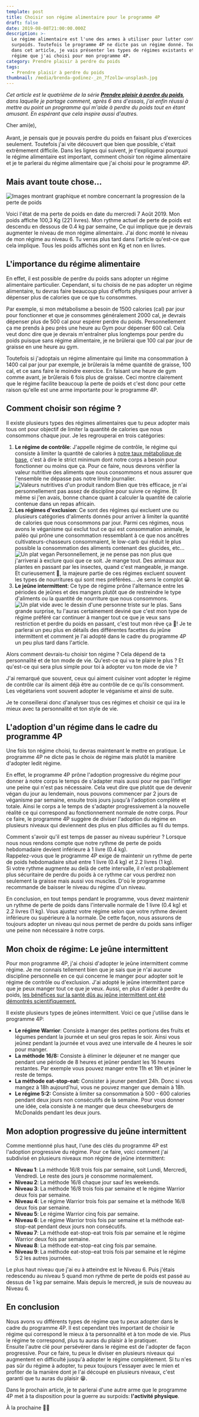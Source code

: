 ```yaml
---
template: post
title: Choisir son régime alimentaire pour le programme 4P
draft: false
date: 2019-08-08T21:00:00.000Z
description: >-
  Le régime alimentaire est l'une des armes à utiliser pour lutter contre le
  surpoids. Toutefois le programme 4P ne dicte pas un régime donné. Toutefois
  dans cet article, je vais présenter les types de régimes existants et le
  régime que j'ai choisi pour mon programme 4P.
category: Prendre plaisir à perdre du poids
tags:
  - Prendre plaisir à perdre du poids
thumbnail: /media/brenda-godinez-_zn_7fzol1w-unsplash.jpg
---
```

_Cet article est le quatrième de la série [**Prendre plaisir à perdre du poids**](https://www.didia.me/category/prendre-plaisir-a-perdre-du-poids/), dans laquelle je partage comment, après 6 ans d'essais, j'ai enfin réussi à mettre au point un programme qui m'aide à perdre du poids tout en étant amusant. En espérant que cela inspire aussi d'autres._

Cher ami(e),\
\
Avant, je pensais que je pouvais perdre du poids en faisant plus d'exercices seulement. Toutefois j'ai vite découvert que bien que possible, c'était extrêmement difficile. Dans les lignes qui suivent, je t'expliquerai pourquoi le régime alimentaire est important, comment choisir ton régime alimentaire et je te parlerai du régime alimentaire que j'ai choisi pour le programme 4P.

## Mais avant toute chose…

![Images montrant graphique et nombre concernant la progression de la perte de poids](/media/pjimage.jpg "Progrès au 7 Aout 2019")

Voici l'état de ma perte de poids en date du mercredi 7 Août 2019. Mon poids affiche 100,3 Kg (221 livres). Mon rythme actuel de perte de poids est descendu en dessous de 0.4 kg par semaine, Ce qui implique que je devrais augmenter le niveau de mon régime alimentaire. J'ai donc monté le niveau de mon régime au niveau 6. Tu verras plus tard dans l'article qu'est-ce que cela implique.  Tous les poids affichés sont en Kg et non en livres.

## L'importance du régime alimentaire

En effet, il est possible de perdre du poids sans adopter un régime alimentaire particulier. Cependant, si tu choisis de ne pas adopter un régime alimentaire, tu devras faire beaucoup plus d'efforts physiques pour arriver à dépenser plus de calories que ce que tu consommes.

Par exemple, si mon métabolisme a besoin de 1500 calories (cal) par jour pour fonctionner et que je consommes généralement 2000 cal, je devrais dépenser plus de 500 cal pour espérer perdre du poids. Personnellement ça me prends à peu près une heure au Gym pour dépenser 600 cal. Cela veut donc dire que je devrais m'entraîner plus longtemps pour perdre du poids puisque sans régime alimentaire, je ne brûlerai que 100 cal par jour de graisse en une heure au gym.

Toutefois si j'adoptais un régime alimentaire qui limite ma consommation à 1400 cal par jour par exemple, je brûlerais la même quantité de graisse, 100 cal, et ce sans faire le moindre exercice. En faisant une heure de gym comme avant, je brûlerais 6 fois plus de graisse. Ceci montre clairement que le régime facilite beaucoup la perte de poids et c'est donc pour cette raison qu'elle est une arme importante pour le programme 4P.

## Comment choisir son régime ?

Il existe plusieurs types des régimes alimentaires que tu peux adopter mais tous ont pour objectif de limiter la quantité de calories que nous consommons chaque jour. Je les regrouperai en trois catégories:

1. **Le régime de contrôle**: J'appelle régime de contrôle, le régime qui consiste à limiter la quantité de calories à <a href="http://www.psychomedia.qc.ca/tests/calculateur-calories-metabolisme-de-base" target="_blank" rel="nofollow noreferrer">notre taux métabolique de base</a>, c'est à dire le strict minimum dont notre corps a besoin pour fonctionner ou moins que ça. Pour ce faire, nous devrons vérifier la valeur nutritive des aliments que nous consommons et nous assurer que l'ensemble ne dépasse pas notre limite journalier.
   ![Valeurs nutritives d'un produit random](/media/lble_industry_nutrition_label_table_information_im1_1503325839214_fra.jpg "Exemple de valeurs nutritives")
   Bien que très efficace, je n'ai personnellement pas assez de discipline pour suivre ce régime. Et même si j'en avais, bonne chance quant à calculer la quantité de calorie contenue dans un repas africain.
2. **Les régimes d'exclusion**: Ce sont des régimes qui excluent une ou plusieurs catégories d'aliments donnés pour arriver à limiter la quantité de calories que nous consommons par jour. Parmi ces régimes, nous avons le véganisme qui exclut tout ce qui est consommation animale, le paléo qui prône une consommation ressemblant à ce que nos ancêtres cultivateurs-chasseurs consommaient, le low-carb qui réduit le plus possible la consommation des aliments contenant des glucides, etc…
   ![Un plat vegan](/media/anna-pelzer-igfigp5onv0-unsplash.jpg "Un plat vegan")
   Personnellement, je ne pense pas non plus que j'arriverai à exclure quoi que ce soit. Je mange tout. Des animaux aux plantes en passant par les insectes, quand c'est mangeable, je mange. Et curieusement 🤔, la majeure partie de ces régimes excluent souvent les types de nourritures qui sont mes préférées… Je sens le complot 😀.
3. **Le jeûne intermittent**: Ce type de régime prône l'alternance entre les périodes de jeûnes et des mangers plutôt que de restreindre le type d'aliments ou la quantité de nourriture que nous consommons.
   ![Un plat vide avec le dessin d'une personne triste sur le plas.](/media/thought-catalog-fnztlib52gu-unsplash.jpg "Un plat vide")
   Sans grande surprise, tu l'auras certainement deviné que c'est mon type de régime préféré car continuer à manger tout ce que je veux sans restriction et perdre du poids en passant, c'est tout mon rêve ça 🤪! Je te parlerai un peu plus en détails des différentes facettes du jeûne intermittent et comment je l'ai adopté dans le cadre du programme 4P un peu plus tard dans l'article.

Alors comment devrais-tu choisir ton régime ? Cela dépend de ta personnalité et de ton mode de vie. Qu'est-ce qui va te plaire le plus ? Et qu'est-ce qui sera plus simple pour toi à adopter vu ton mode de vie ? 

J'ai remarqué que souvent, ceux qui aiment cuisiner vont adopter le régime de contrôle car ils aiment déjà être au contrôle de ce qu'ils consomment. Les végétariens vont souvent adopter le véganisme et ainsi de suite.

Je te conseillerai donc d'analyser tous ces régimes et choisir ce qui ira le mieux avec ta personnalité et ton style de vie.

## L'adoption d'un régime dans le cadre du programme 4P

Une fois ton régime choisi, tu devras maintenant le mettre en pratique. Le programme 4P ne dicte pas le choix de régime mais plutôt la manière d'adopter ledit régime.

En effet, le programme 4P prône l'adoption progressive du régime pour donner à notre corps le temps de s'adapter mais aussi pour ne pas l'infliger une peine qui n'est pas nécessaire. Cela veut dire que plutôt que de devenir végan du jour au lendemain, nous pouvons commencer par 2 jours de véganisme par semaine, ensuite trois jours jusqu'à l'adoption complète et totale. Ainsi le corps a le temps de s'adapter progressivement à la nouvelle réalité ce qui correspond au fonctionnement normale de notre corps. Pour ce faire, le programme 4P suggère de diviser l'adoption du régime en plusieurs niveaux qui deviennent des plus en plus difficiles au fil du temps. 

Comment s'avoir qu'il est temps de passer au niveau supérieur ? Lorsque nous nous rendons compte que notre rythme de perte de poids hebdomadaire devient inférieure à 1 livre (0.4 kg).\
Rappelez-vous que le programme 4P exige de maintenir un rythme de perte de poids hebdomadaire situé entre 1 livre (0.4 kg) et 2.2 livres (1 kg).\
Si votre rythme augmente au delà de cette intervalle, il n'est probablement plus sécuritaire de perdre du poids à ce rythme car vous perdrez non seulement la graisse mais aussi vos muscles. D'où le programme recommande de baisser le niveau du régime d'un niveau.

En conclusion, en tout temps pendant le programme, vous devez maintenir un rythme de perte de poids dans l'intervalle normale de 1 livre (0.4 kg) et 2.2 livres (1 kg). Vous ajustez votre régime selon que votre rythme devient inférieure ou supérieure à la normale. De cette façon, nous assurons de toujours adopter un niveau qui nous permet de perdre du poids sans infliger une peine non nécessaire à notre corps.

## Mon choix de régime: Le jeûne intermittent

Pour mon programme 4P, j'ai choisi d'adopter le jeûne intermittent comme régime. Je me connais tellement bien que je sais que je n'ai aucune discipline personnelle en ce qui concerne le manger pour adopter soit le régime de contrôle ou d'exclusion. J'ai adopté le jeûne intermittent parce que je peux manger tout ce que je veux. Aussi, en plus d'aider à perdre du poids, <a href="https://ici.radio-canada.ca/nouvelle/1084279/jeune-sante-diabete-cancer-longo-diete-cetogene-epilepsie-alzheimer" target="_blank" rel="nofollow noreferrer">les bénéfices sur la santé dûs au jeûne intermittent ont été démontrés scientifiquement.</a>

Il existe plusieurs types de jeûnes intermittent. Voici ce que j'utilise dans le programme 4P:

* **Le régime Warrior**: Consiste à manger des petites portions des fruits et légumes pendant la journée et un seul gros repas le soir. Ainsi vous jeûnez pendant la journée et vous avez une intervalle de 4 heures le soir pour manger.
* **La méthode 16/8:** Consiste à éliminer le déjeuner et ne manger que pendant une période de 8 heures et jeûner pendant les 16 heures restantes. Par exemple vous pouvez manger entre 11h et 19h et jeûner le reste de temps.
* **La méthode eat-stop-eat:** Consister à jeuner pendant 24h. Donc si vous mangez à 18h aujourd'hui, vous ne pouvez manger que demain à 18h.
* **Le régime 5:2:** Consiste à limiter sa consommation à 500 - 600 calories pendant deux jours non consécutifs de la semaine. Pour vous donner une idée, cela consiste à ne manger que deux cheeseburgers de McDonalds pendant les deux jours.

## **Mon adoption progressive du jeûne intermittent**

Comme mentionné plus haut, l'une des clés du programme 4P est l'adoption progressive du régime. Pour ce faire, voici comment j'ai subdivisé en plusieurs niveaux mon régime de jeûne intermittent:

* **Niveau 1**: La méthode 16/8 trois fois par semaine, soit Lundi, Mercredi, Vendredi. Le reste des jours je consomme normalement.
* **Niveau 2**: La méthode 16/8 chaque jour sauf les weekends.
* **Niveau 3**: La méthode 16/8 trois fois par semaine et le régime Warrior deux fois par semaine.
* **Niveau 4**: Le régime Warrior trois fois par semaine et la méthode 16/8 deux fois par semaine.
* **Niveau 5**: Le régime Warrior cinq fois par semaine.
* **Niveau 6**: Le régime Warrior trois fois par semaine et la méthode eat-stop-eat pendant deux jours non consécutifs.
* **Niveau 7**: La méthode eat-stop-eat trois fois par semaine et le régime Warrior deux fois par semaine.
* **Niveau 8**: La méthode eat-stop-eat cing fois par semaine.
* **Niveau 9**: La méthode eat-stop-eat trois fois par semaine et le régime 5:2 les autres journées.

Le plus haut niveau que j'ai eu à atteindre est le Niveau 6. Puis j'étais redescendu au niveau 5 quand mon rythme de perte de poids est passé au dessus de 1 kg par semaine. Mais depuis le mercredi, je suis de nouveau au Niveau 6.

## En conclusion

Nous avons vu différents types de régime que tu peux adopter dans le cadre du programme 4P. Il est cependant très important de choisir le régime qui correspond le mieux à ta personnalité et à ton mode de vie. Plus le régime te correspond, plus tu auras du plaisir à le pratiquer.\
Ensuite l'autre clé pour persévérer dans le régime est de l'adopter de façon progressive. Pour ce faire, tu peux le diviser en plusieurs niveaux qui augmentent en difficulté jusqu'à adopter le régime complètement. Si tu n'es pas sûr du régime à adopter, tu peux toujours t'essayer avec le mien et profiter de la manière dont je l'ai découpé en plusieurs niveaux, c'est garanti que tu auras du plaisir 😁.

Dans le prochain article, je te parlerai d'une autre arme que le programme 4P met à ta disposition pour la guerre au surpoids: **l'activité physique**.

À la prochaine ✌🏾 

##
